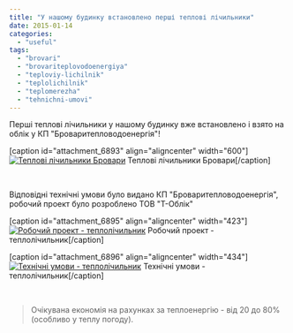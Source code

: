 ```yaml
---
title: "У нашому будинку встановлено перші теплові лічильники"
date: 2015-01-14
categories: 
  - "useful"
tags: 
  - "brovari"
  - "brovariteplovodoenergiya"
  - "teploviy-lichilnik"
  - "teplolichilnik"
  - "teplomerezha"
  - "tehnichni-umovi"
---
```


Перші теплові лічильники у нашому будинку вже встановлено і взято на облік у КП "Броваритепловодоенергія"!

\[caption id="attachment\_6893" align="aligncenter" width="600"\][![Теплові лічильники Бровари](http://shevchenko4a.brovary.org/wp-content/uploads/2015/01/20150114135134.jpg)](http://shevchenko4a.brovary.org/wp-content/uploads/2015/01/20150114135134.jpg) Теплові лічильники Бровари\[/caption\]

 

Відповідні технічні умови було видано КП "Броваритепловодоенергія", робочий проект було розроблено ТОВ "Т-Облік"

<!--more-->

\[caption id="attachment\_6895" align="aligncenter" width="423"\][![Робочий проект - теплолічильник](http://shevchenko4a.brovary.org/wp-content/uploads/2015/01/s4a0001.jpg)](http://shevchenko4a.brovary.org/wp-content/uploads/2015/01/s4a0001.jpg) Робочий проект - теплолічильник\[/caption\]

\[caption id="attachment\_6896" align="aligncenter" width="434"\][![Технічні умови - теплолічильник](http://shevchenko4a.brovary.org/wp-content/uploads/2015/01/s4a0002.jpg)](http://shevchenko4a.brovary.org/wp-content/uploads/2015/01/s4a0002.jpg) Технічні умови - теплолічильник\[/caption\]

 

> Очікувана економія на рахунках за теплоенергію - від 20 до 80% (особливо у теплу погоду).
